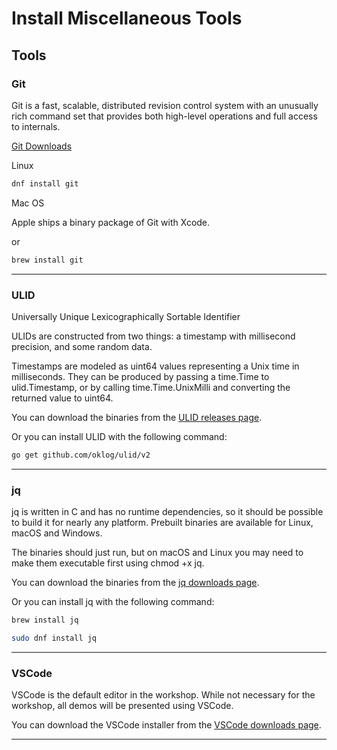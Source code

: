 # Install Miscellaneous Tools

## Tools

### Git

Git is a fast, scalable, distributed revision control system with an unusually
rich command set that provides both high-level operations and full access to
internals.

[Git Downloads](https://git-scm.com/downloads)

Linux

```bash
dnf install git
```

Mac OS

Apple ships a binary package of Git with Xcode.

or

```bash
brew install git
```

---

### ULID

Universally Unique Lexicographically Sortable Identifier

ULIDs are constructed from two things: a timestamp with millisecond precision,
and some random data.

Timestamps are modeled as uint64 values representing a Unix time in
milliseconds. They can be produced by passing a time.Time to ulid.Timestamp, or
by calling time.Time.UnixMilli and converting the returned value to uint64.

You can download the binaries from the
[ULID releases page](https://github.com/oklog/ulid/releases).

Or you can install ULID with the following command:

```bash
go get github.com/oklog/ulid/v2
```

---

### jq

jq is written in C and has no runtime dependencies, so it should be possible to
build it for nearly any platform. Prebuilt binaries are available for Linux,
macOS and Windows.

The binaries should just run, but on macOS and Linux you may need to make them
executable first using chmod +x jq.

You can download the binaries from the
[jq downloads page](https://jqlang.github.io/jq/download/).

Or you can install jq with the following command:

```bash
brew install jq
```

```bash
sudo dnf install jq
```

---

### VSCode

VSCode is the default editor in the workshop. While not necessary for the
workshop, all demos will be presented using VSCode.

You can download the VSCode installer from the
[VSCode downloads page](https://code.visualstudio.com/download).

---
